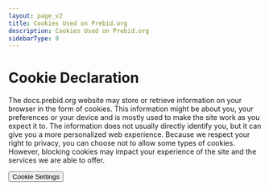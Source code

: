```yaml
---
layout: page_v2
title: Cookies Used on Prebid.org
description: Cookies Used on Prebid.org
sidebarType: 0
---
```


# Cookie Declaration

The docs.prebid.org website may store or retrieve information on your browser in the form of cookies. This information might be about you, your preferences or your device and is mostly used to make the site work as you expect it to. The information does not usually directly identify you, but it can give you a more personalized web experience. Because we respect your right to privacy, you can choose not to allow some types of cookies. However, blocking cookies may impact your experience of the site and the services we are able to offer.

<button class="btn btn-primary" onclick="__cmp('showCookies')">Cookie Settings</button>


<div id="cmpcookieinfo"></div><script src="https://delivery.consentmanager.net/delivery/cookieinfo.php?cdid=57c224a701de2" type="text/javascript" async></script>
